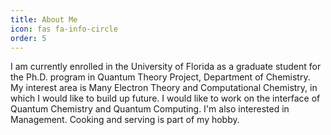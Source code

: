 ```yaml
---
title: About Me
icon: fas fa-info-circle
order: 5
---
```



I am currently enrolled in the University of Florida as a graduate student for the Ph.D. program in Quantum Theory Project, Department of Chemistry. My interest area is Many Electron Theory and Computational Chemistry, in which I would like to build up future. I would like to work on the interface of Quantum Chemistry and Quantum Computing. I'm also interested in Management. Cooking and serving is part of my hobby.
